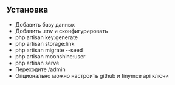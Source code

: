 ## Установка

- Добавить базу данных
- Добавить .env и сконфигурировать
- php artisan key:generate
- php artisan storage:link
- php artisan migrate --seed
- php artisan moonshine:user
- php artisan serve
- Переходите /admin
- Опционально можно настроить github и tinymce api ключи

